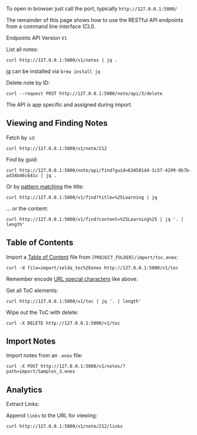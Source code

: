 To open in browser just call the port, typically ``http://127.0.0.1:5000/``

The remainder of this page shows how to use the RESTful API endpoints
from a command line interface (CLI).

Endpoints API Version ``V1``

List all notes:
```
curl http://127.0.0.1:5000/v1/notes | jq .
```

[jq][jq] can be installed via ``brew install jq``

Delete note by ID:
```
curl --request POST http://127.0.0.1:5000/note/api/3/delete
```

The API is app specific and assigned during import.

## Viewing and Finding Notes

Fetch by ``id``:

```
curl http://127.0.0.1:5000/v1/note/212
```

Find by guid:
```
curl http://127.0.0.1:5000/note/api/find?guid=634581d4-1c57-4299-9b7b-ad34b46c641c | jq .

```
Or by [pattern matching][like] the title:
```
curl http://127.0.0.1:5000/v1/find?title=%25Learning | jq
```

... or the content:
```
curl http://127.0.0.1:5000/v1/find?content=%25Learning%25 | jq '. | length'
```

## Table of Contents

Import a [Table of Content][toc] file from ``[PROJECT_FOLDER]/import/toc.enex``:
```
curl -d file=import/zelda_toc%2Eenex http://127.0.0.1:5000/v1/toc
```
Remember encode [URL special characters][url-encode] like above.

Get all ToC elements:
```
curl http://127.0.0.1:5000/v1/toc | jq '. | length'
```

Wipe out the ToC with delete:
```
curl -X DELETE http://127.0.0.1:5000/v1/toc
```

## Import Notes

Import notes from an ``.enex`` file:
```
curl -X POST http://127.0.0.1:5000/v1/notes/?path=import/Samples_3.enex
```

## Analytics

Extract Links:

Append ``links`` to the URL for viewing:

```
curl http://127.0.0.1:5000/v1/note/212/links
```

[jq]: https://stedolan.github.io/jq/
[toc]: https://help.evernote.com/hc/en-us/articles/209005667-How-to-create-a-table-of-contents-with-links-to-other-notes
[url-encode]: https://secure.n-able.com/webhelp/NC_9-1-0_SO_en/Content/SA_docs/API_Level_Integration/API_Integration_URLEncoding.html
[like]: https://www.sqlitetutorial.net/sqlite-like/